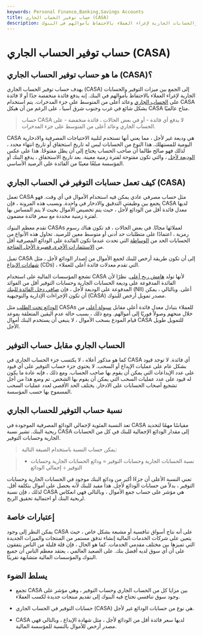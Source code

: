 ```yaml
---
keywords: Personal Finance,Banking,Savings Accounts
title: حساب توفير الحساب الجاري (CASA)
description: يهدف حساب التوفير في الحساب الجاري إلى الجمع بين ميزات التوفير والحسابات الجارية لإغراء العملاء بالاحتفاظ بأموالهم في البنوك.
---
```


# حساب توفير الحساب الجاري (CASA)
## ما هو حساب توفير الحساب الجاري (CASA)؟

يهدف حساب توفير الحساب الجاري (CASA) إلى الجمع بين ميزات التوفير والحسابات الجارية لإغراء العملاء بالاحتفاظ بأموالهم في البنك. إنه يدفع فائدة منخفضة جدًا أو لا فائدة على [الحساب الجاري](/currentaccount) وعائد أعلى من المتوسط على جزء المدخرات. يتم استخدام CASA بشكل شائع في غرب وجنوب شرق آسيا ، على الرغم من أن هيكل CASA متاح عالميًا.

> حساب CASA لا يدفع أي فائدة - أو في بعض الحالات ، فائدة منخفضة - على الحساب الجاري وعائد أعلى من المتوسط على جزء المدخرات.

>

CASA هي وديعة غير لأجل ، مما يعني أنها تستخدم لتلبية الاحتياجات المصرفية والادخارية اليومية للمستهلك. هذا النوع من الحسابات ليس له تاريخ استحقاق أو تاريخ انتهاء محدد ، لذلك فهو صالح طالما أن صاحب الحساب يحتاج إلى أن يظل مفتوحًا. هذا على عكس [الوديعة لأجل](/termdeposit) ، والتي تكون مفتوحة لفترة زمنية معينة. بعد تاريخ الاستحقاق ، يدفع البنك أو المؤسسة مبلغًا معينًا من الفائدة على الرصيد الأساسي.

## كيف تعمل حسابات التوفير في الحساب الجاري (CASA)

تعمل CASA مثل حساب مصرفي عادي يمكن فيه استخدام الأموال في أي وقت. فهو يجمع بين وظيفتي التدقيق والادخار في واحدة. وبسبب هذه المرونة ، فإن CASA لديها معدل فائدة أقل من الودائع لأجل ، حيث يتم تخصيص الأموال بحيث لا يتم المساس بها لفترة زمنية محددة مع سعر فائدة مضمون.

تقدم معظم البنوك CASAs لعملائها مجانًا. في بعض الحالات ، قد تكون هناك رسوم رمزية ، اعتمادًا على متطلبات حد أدنى أو متوسط معين للرصيد. تحاول هذه الأنواع من الحسابات الحد من [الوساطة](/disintermediation) التي تحدث عندما تكون الفائدة على الودائع المصرفية أقل من [الاستثمارات الأخرى قصيرة الأجل المتاحة](/shorterminvestments).

تميل CASA إلى أن تكون طريقة أرخص للبنك لجمع الأموال من إصدار الودائع لأجل ، مثل [شهادات الإيداع](/certificateofdeposit) (CDs) ، التي تقدم معدلات فائدة أعلى للعملاء.

تشجع المؤسسات المالية على استخدام CASA لأنها تولد [هامش ربح أعلى](/profitmargin). نظرًا لأن الفائدة المدفوعة على وديعة الحسابات الجارية وحسابات التوفير أقل من الفوائد المدفوعة على الوديعة لأجل ، فإن [صافي دخل الفائدة للبنك](/net-interest-income) (NII) أعلى. وبالتالي ، يمكن أن تكون الإجراءات الإدارية والتوجيهية (CASA) مصدر تمويل أرخص للبنوك.

[الودائع تحت الطلب](/demanddeposit) مثل CASAs للعملاء بتبادل معدل فائدة أعلى مقابل [سيولة أعلى](/liquidity) من خلال منحهم وصولاً فوريًا إلى أموالهم. ومع ذلك ، بسبب حالة عدم اليقين المتعلقة بموعد قيام المودع بسحب الأموال ، لا ينبغي أن يستخدم البنك أموال CASA للتمويل طويل الأجل.

## الحساب الجاري مقابل حساب التوفير

كما هو مذكور أعلاه ، لا يكتسب جزء الحساب الجاري في CASA أي فائدة. لا توجد قيود بشكل عام على عمليات الإيداع أو السحب. لا يحتوي جزء حساب التوفير على أي قيود على عدد الإيداعات التي يمكن أن يقوم بها صاحب الحساب. ومع ذلك ، فإنه عادة ما يكون له قيود على عدد عمليات السحب التي يمكن أن يقوم بها الشخص. تم وضع هذا من أجل تشجيع أصحاب الحسابات على الادخار. يختلف الحد الأقصى لعدد عمليات السحب المسموح بها حسب المؤسسة.

## نسبة حساب التوفير للحساب الجاري

تعد النسبة المئوية لإجمالي الودائع المصرفية الموجودة في CASA مقياسًا مهمًا لتحديد ربحية البنك. تشير نسبة CASA إلى مقدار الودائع الإجمالية للبنك في كل من الحسابات الجارية وحسابات التوفير.

> يمكن حساب النسبة باستخدام الصيغة التالية:

> - نسبة الحسابات الجارية وحسابات التوفير = ودائع الحسابات الجارية وحسابات التوفير ÷ إجمالي الودائع

>

>

تعني النسبة الأعلى أن جزءًا أكبر من ودائع البنك موجود في الحسابات الجارية وحسابات التوفير ، بدلاً من حسابات الودائع لأجل. هذا مفيد للبنك لأنه يحصل على أموال بتكلفة أقل. لذلك ، فإن نسبة CASA هي مؤشر على حساب جمع الأموال ، وبالتالي فهي انعكاس لربحية البنك أو احتمالية تحقيق الربح.

## إعتبارات خاصة

يمكن النظر إلى وجود CASA على أنه نتاج أسواق تنافسية أو مشبعة بشكل خاص ، حيث يتعين على شركات الخدمات المالية إنشاء تدفق مستمر من المنتجات والميزات الجديدة التي تميزها بين مختلف مقدمي الخدمات. كما هو الحال ، فإن قلة قليلة من الناس يتفقون على أن أي سوق لديه أفضل بنك. على الصعيد العالمي ، يعتقد معظم الناس أن جميع البنوك والمؤسسات المالية متشابهة تقريبًا.

## يسلط الضوء

- تجمع CASA بين مزايا كل من الحساب الجاري وحساب التوفير ، وهي مؤشر على وجود سوق تنافسي تحتاج فيه البنوك إلى تقديم منتجات جديدة لكسب العملاء.

- حسابات التوفير في الحساب الجاري (CASA) هي نوع من حسابات الودائع غير لأجل.

- CASA لديها سعر فائدة أقل من الودائع لأجل ، مثل شهادة الإيداع ، وبالتالي فهي مصدر أرخص للأموال بالنسبة للمؤسسة المالية.

